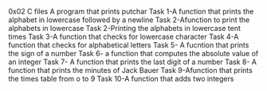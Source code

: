 0x02 C files
A program that prints putchar
Task 1-A function that prints the alphabet in lowercase followed by a newline
Task 2-Afunction to print the alphabets in lowercase
Task 2-Printing the alphabets in lowercase tent times
Task 3-A function that checks for lowercase character
Task 4-A function that checks for alphabetical letters
Task 5- A fucntion that prints the sign of a number
Task 6- a function that computes the absolute value of an integer
Task 7- A function that prints the last digit of a number
 Task 8- A function that prints the minutes of Jack Bauer
Task 9-Afunction that prints the times table from o to 9
Task 10-A function that adds two integers
